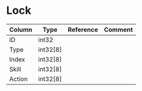 # Lock

| Column | Type | Reference | Comment |
|--------|------|-----------|---------|
|ID|int32|||
|Type|int32[8]|||
|Index|int32[8]|||
|Skill|int32[8]|||
|Action|int32[8]|||
